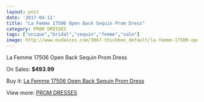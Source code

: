 ```yaml
---
layout: post
date: '2017-04-11'
title: "La Femme 17506 Open Back Sequin Prom Dress"
category: PROM DRESSES
tags: ["unique","bridal","sequin","femme","sale"]
image: http://www.eudances.com/3067-thickbox_default/la-femme-17506-open-back-sequin-prom-dress.jpg
---
```

La Femme 17506 Open Back Sequin Prom Dress

On Sales: **$493.99**
<a href="https://www.eudances.com/en/prom-dresses/1059-la-femme-17506-open-back-sequin-prom-dress.html"><amp-img layout="responsive" width="600" height="600" src="//www.eudances.com/3067-thickbox_default/la-femme-17506-open-back-sequin-prom-dress.jpg" alt="La Femme 17506 Open Back Sequin Prom Dress 0" /></a>
<a href="https://www.eudances.com/en/prom-dresses/1059-la-femme-17506-open-back-sequin-prom-dress.html"><amp-img layout="responsive" width="600" height="600" src="//www.eudances.com/3071-thickbox_default/la-femme-17506-open-back-sequin-prom-dress.jpg" alt="La Femme 17506 Open Back Sequin Prom Dress 1" /></a>
<a href="https://www.eudances.com/en/prom-dresses/1059-la-femme-17506-open-back-sequin-prom-dress.html"><amp-img layout="responsive" width="600" height="600" src="//www.eudances.com/3070-thickbox_default/la-femme-17506-open-back-sequin-prom-dress.jpg" alt="La Femme 17506 Open Back Sequin Prom Dress 2" /></a>
<a href="https://www.eudances.com/en/prom-dresses/1059-la-femme-17506-open-back-sequin-prom-dress.html"><amp-img layout="responsive" width="600" height="600" src="//www.eudances.com/3069-thickbox_default/la-femme-17506-open-back-sequin-prom-dress.jpg" alt="La Femme 17506 Open Back Sequin Prom Dress 3" /></a>
<a href="https://www.eudances.com/en/prom-dresses/1059-la-femme-17506-open-back-sequin-prom-dress.html"><amp-img layout="responsive" width="600" height="600" src="//www.eudances.com/3068-thickbox_default/la-femme-17506-open-back-sequin-prom-dress.jpg" alt="La Femme 17506 Open Back Sequin Prom Dress 4" /></a>

Buy it: [La Femme 17506 Open Back Sequin Prom Dress](https://www.eudances.com/en/prom-dresses/1059-la-femme-17506-open-back-sequin-prom-dress.html "La Femme 17506 Open Back Sequin Prom Dress")

View more: [PROM DRESSES](https://www.eudances.com/en/13-prom-dresses "PROM DRESSES")